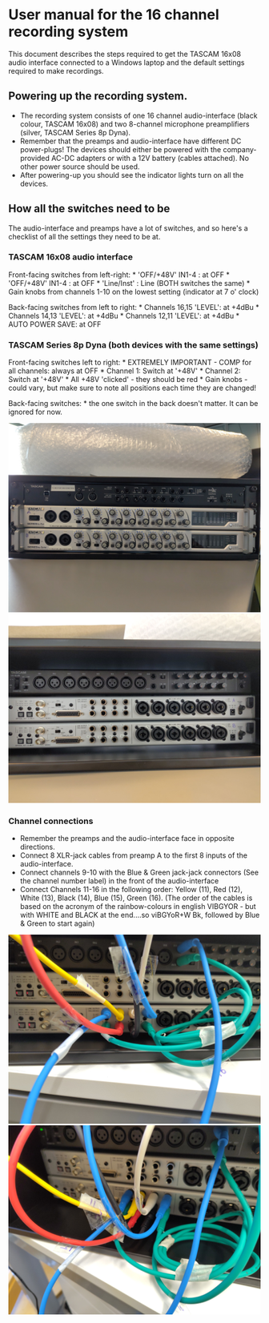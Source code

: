 # User manual for the 16 channel recording system
This document describes the steps required to get the TASCAM 16x08 audio interface connected to a Windows laptop and the default settings required to make recordings.


## Powering up the recording system.
* The recording system consists of one 16 channel audio-interface (black colour, TASCAM 16x08) and two 8-channel microphone preamplifiers (silver, TASCAM Series 8p Dyna). 
* Remember that the preamps and audio-interface have different DC power-plugs! The devices should either be powered with the company-provided AC-DC adapters or with a 12V battery (cables attached). No other power source should be used. 
* After powering-up you should see the indicator lights turn on all the devices. 

## How all the switches need to be
The audio-interface and preamps have a lot of switches, and so here's a checklist of all the settings they need to be at.


### TASCAM 16x08 audio interface

Front-facing switches from left-right:
	* 'OFF/+48V' IN1-4 : at OFF
	* 'OFF/+48V' IN1-4 : at OFF
	* 'Line/Inst' : Line (BOTH switches the same)
	* Gain knobs from channels 1-10 on the lowest setting (indicator at 7 o' clock)

Back-facing switches from left to right:
	* Channels 16,15 'LEVEL': at +4dBu
	* Channels 14,13 'LEVEL': at +4dBu
	* Channels 12,11 'LEVEL': at +4dBu
	* AUTO POWER SAVE: at OFF

### TASCAM Series 8p Dyna (both devices with the same settings)
Front-facing switches left to right:
	* EXTREMELY IMPORTANT - COMP for all channels: always at OFF
	* Channel 1: Switch at '+48V'
	* Channel 2: Switch at '+48V'
	* All +48V 'clicked' - they should be red
	* Gain knobs -  could vary, but make sure to note all positions each time they are changed!

Back-facing switches:
	* the one switch in the back doesn't matter. It can be ignored for now.
	
![](documentation/oilbird_front_latest.jpg)
![](documentation/oilbirdrec_back_latest.jpg)


### Channel connections
* Remember the preamps and the audio-interface face in opposite directions. 
* Connect 8 XLR-jack cables from preamp A to the first 8 inputs of the audio-interface. 
* Connect channels 9-10 with the Blue & Green jack-jack connectors (See the channel number label) in the front of the audio-interface
* Connect Channels 11-16 in the following order: Yellow (11), Red (12), White (13), Black (14), Blue (15), Green (16). (The order of the cables is based on the acronym of the rainbow-colours in english VIBGYOR - but with WHITE and BLACK at the end....so viBGYoR+W Bk, followed by Blue & Green to start again)

![](documentation/cable_order_colour1.jpg)
![](documentation/cable_order_colour2.jpg)
